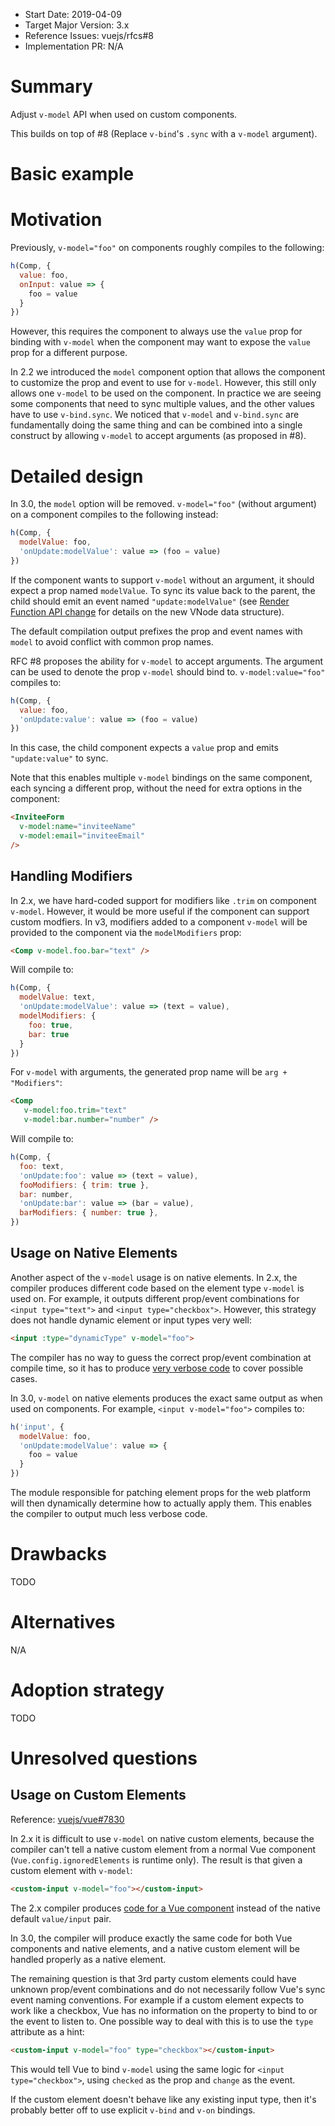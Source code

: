 - Start Date: 2019-04-09
- Target Major Version: 3.x
- Reference Issues: vuejs/rfcs#8
- Implementation PR: N/A

# Summary

Adjust `v-model` API when used on custom components.

This builds on top of #8 (Replace `v-bind`'s `.sync` with a `v-model` argument).

# Basic example

# Motivation

Previously, `v-model="foo"` on components roughly compiles to the following:

``` js
h(Comp, {
  value: foo,
  onInput: value => {
    foo = value
  }
})
```

However, this requires the component to always use the `value` prop for binding with `v-model` when the component may want to expose the `value` prop for a different purpose.

In 2.2 we introduced the `model` component option that allows the component to customize the prop and event to use for `v-model`. However, this still only allows one `v-model` to be used on the component. In practice we are seeing some components that need to sync multiple values, and the other values have to use `v-bind.sync`. We noticed that `v-model` and `v-bind.sync` are fundamentally doing the same thing and can be combined into a single construct by allowing `v-model` to accept arguments (as proposed in #8).

# Detailed design

In 3.0, the `model` option will be removed. `v-model="foo"` (without argument) on a component compiles to the following instead:

``` js
h(Comp, {
  modelValue: foo,
  'onUpdate:modelValue': value => (foo = value)
})
```

If the component wants to support `v-model` without an argument, it should expect a prop named `modelValue`. To sync its value back to the parent, the child should emit an event named `"update:modelValue"` (see [Render Function API change](https://github.com/vuejs/rfcs/blob/render-fn-api-change/active-rfcs/0000-render-function-api-change.md) for details on the new VNode data structure).

The default compilation output prefixes the prop and event names with `model` to avoid conflict with common prop names.

RFC #8 proposes the ability for `v-model` to accept arguments. The argument can be used to denote the prop `v-model` should bind to. `v-model:value="foo"` compiles to:

``` js
h(Comp, {
  value: foo,
  'onUpdate:value': value => (foo = value)
})
```

In this case, the child component expects a `value` prop and emits `"update:value"` to sync.

Note that this enables multiple `v-model` bindings on the same component, each syncing a different prop, without the need for extra options in the component:

``` html
<InviteeForm
  v-model:name="inviteeName"
  v-model:email="inviteeEmail"
/>
```

## Handling Modifiers

In 2.x, we have hard-coded support for modifiers like `.trim` on component `v-model`. However, it would be more useful if the component can support custom modfiers. In v3, modifiers added to a component `v-model` will be provided to the component via the `modelModifiers` prop:

```html
<Comp v-model.foo.bar="text" />
```

Will compile to:

``` js
h(Comp, {
  modelValue: text,
  'onUpdate:modelValue': value => (text = value),
  modelModifiers: {
    foo: true,
    bar: true
  }
})
```

For `v-model` with arguments, the generated prop name will be `arg + "Modifiers"`:

```html
<Comp
   v-model:foo.trim="text"
   v-model:bar.number="number" />
```

Will compile to:

``` js
h(Comp, {
  foo: text,
  'onUpdate:foo': value => (text = value),
  fooModifiers: { trim: true },
  bar: number,
  'onUpdate:bar': value => (bar = value),
  barModifiers: { number: true },
})
```

## Usage on Native Elements

Another aspect of the `v-model` usage is on native elements. In 2.x, the compiler produces different code based on the element type `v-model` is used on. For example, it outputs different prop/event combinations for `<input type="text">` and `<input type="checkbox">`. However, this strategy does not handle dynamic element or input types very well:

``` html
<input :type="dynamicType" v-model="foo">
```

The compiler has no way to guess the correct prop/event combination at compile time, so it has to produce [very verbose code](https://template-explorer.vuejs.org/#%3Cinput%20%3Atype%3D%22foo%22%20v-model%3D%22bar%22%3E) to cover possible cases.

In 3.0, `v-model` on native elements produces the exact same output as when used on components. For example, `<input v-model="foo">` compiles to:

``` js
h('input', {
  modelValue: foo,
  'onUpdate:modelValue': value => {
    foo = value
  }
})
```

The module responsible for patching element props for the web platform will then dynamically determine how to actually apply them. This enables the compiler to output much less verbose code.

# Drawbacks

TODO

# Alternatives

N/A

# Adoption strategy

TODO

# Unresolved questions

## Usage on Custom Elements

Reference: [vuejs/vue#7830](https://github.com/vuejs/vue/issues/7830)

In 2.x it is difficult to use `v-model` on native custom elements, because the compiler can't tell a native custom element from a normal Vue component (`Vue.config.ignoredElements` is runtime only). The result is that given a custom element with `v-model`:

``` html
<custom-input v-model="foo"></custom-input>
```

The 2.x compiler produces [code for a Vue component](https://template-explorer.vuejs.org/#%3Ccustom-input%20v-model%3D%22foo%22%3E%3C%2Fcustom-input%3E) instead of the native default `value/input` pair.

In 3.0, the compiler will produce exactly the same code for both Vue components and native elements, and a native custom element will be handled properly as a native element.

The remaining question is that 3rd party custom elements could have unknown prop/event combinations and do not necessarily follow Vue's sync event naming conventions. For example if a custom element expects to work like a checkbox, Vue has no information on the property to bind to or the event to listen to. One possible way to deal with this is to use the `type` attribute as a hint:

``` html
<custom-input v-model="foo" type="checkbox"></custom-input>
```

This would tell Vue to bind `v-model` using the same logic for `<input type="checkbox">`, using `checked` as the prop and `change` as the event.

If the custom element doesn't behave like any existing input type, then it's probably better off to use explicit `v-bind` and `v-on` bindings.
